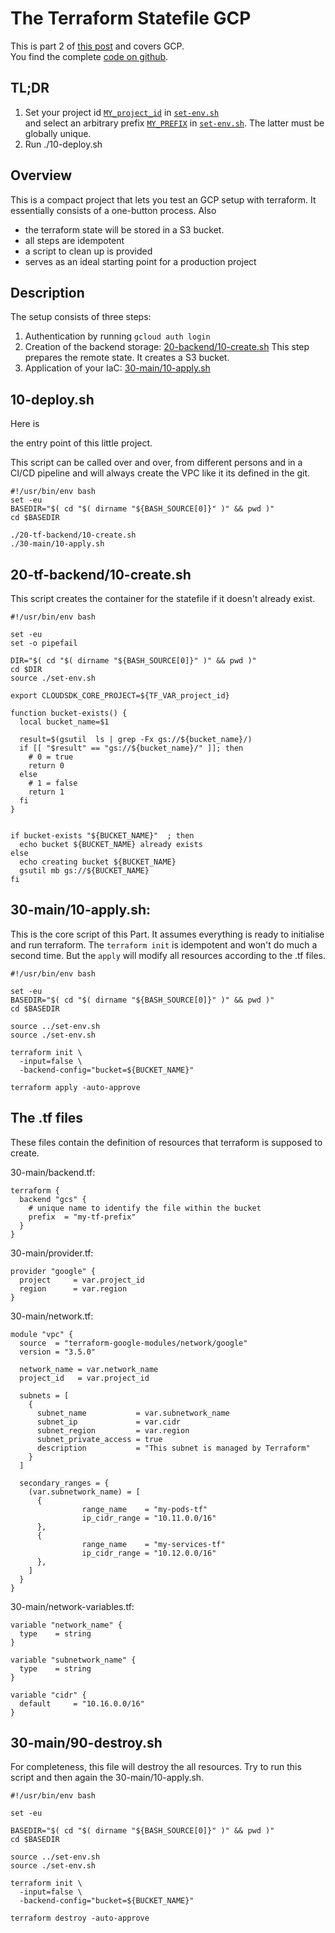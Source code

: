 
# The Terraform Statefile GCP

This is part 2 of 
[this post](/terraform-statefile) and covers GCP.  
You find the complete [code on github](https://github.com/ludwigprager/gcp-terraform-base).


## TL;DR
1. Set your project id
[`MY_project_id`](https://github.com/ludwigprager/gcp-terraform-base/blob/main/set-env.sh#L7)
in
[`set-env.sh`](https://github.com/ludwigprager/gcp-terraform-base/blob/main/set-env.sh)  
and select an arbitrary prefix 
[`MY_PREFIX`](https://github.com/ludwigprager/gcp-terraform-base/blob/main/set-env.sh#L15)
in
[`set-env.sh`](https://github.com/ludwigprager/gcp-terraform-base/blob/main/20-tf-backend/set-env.sh).
The latter must be globally unique.
2. Run
        ./10-deploy.sh

## Overview
This is a compact project that lets you test an GCP setup with terraform.
It essentially consists of a one-button process.
Also
- the terraform state will be stored in a S3 bucket.
- all steps are idempotent
- a script to clean up is provided
- serves as an ideal starting point for a production project

## Description
The setup consists of three steps:
1. Authentication by running `gcloud auth login`
2. Creation of the backend storage: [20-backend/10-create.sh](https://github.com/ludwigprager/gcp-terraform-base/blob/main/20-tf-backend/10-create.sh)
  This step prepares the remote state. It creates a S3 bucket.
3. Application of your IaC: [30-main/10-apply.sh](https://github.com/ludwigprager/gcp-terraform-base/blob/main/30-main/10-apply.sh)



## 10-deploy.sh
Here is
<!-- the deploy script I mentioned [in the beginning](/terraform-statefile)
and
-->
the entry point of this little project.

<!--
You pass it a key file to authenticate against GCP.
-->

This script can be called over and over, from different persons and
in a CI/CD pipeline and will always create the VPC like it its defined in the git.  
```
#!/usr/bin/env bash
set -eu
BASEDIR="$( cd "$( dirname "${BASH_SOURCE[0]}" )" && pwd )"
cd $BASEDIR

./20-tf-backend/10-create.sh
./30-main/10-apply.sh
```



<!--
## 20-tf-backend/set-env.sh 
Next, a file that holds settings and variables.  
`BUCKET_NAME` needs to be worldwide unique. Hence, choose `MY_PREFIX`
accordingly.  
`TF_VAR_project_id` must contain the name of your GCP project.
`TF_VAR_network_name` and `TF_VAR_subnetwork_name` are arbitrary strings.

```
#!/usr/bin/env bash

MY_PREFIX=gtb-20211221-lp
export BUCKET_NAME="${MY_PREFIX}-bucket"
export TF_VAR_project_id="celp-test-335521"
export TF_VAR_network_name="celp-network-01"
export TF_VAR_subnetwork_name="celp-subnetwork"
```
-->

## 20-tf-backend/10-create.sh 
This script creates the container for the statefile if it doesn't already exist.
```
#!/usr/bin/env bash

set -eu
set -o pipefail

DIR="$( cd "$( dirname "${BASH_SOURCE[0]}" )" && pwd )"
cd $DIR
source ./set-env.sh

export CLOUDSDK_CORE_PROJECT=${TF_VAR_project_id}

function bucket-exists() {
  local bucket_name=$1

  result=$(gsutil  ls | grep -Fx gs://${bucket_name}/)
  if [[ "$result" == "gs://${bucket_name}/" ]]; then
    # 0 = true
    return 0 
  else
    # 1 = false
    return 1
  fi
}


if bucket-exists "${BUCKET_NAME}"  ; then 
  echo bucket ${BUCKET_NAME} already exists
else
  echo creating bucket ${BUCKET_NAME}
  gsutil mb gs://${BUCKET_NAME}
fi
```

## 30-main/10-apply.sh:
This is the core script of this Part.
It assumes everything is ready to initialise and run terraform.
The `terraform init` is idempotent and won't do much a second time.
But the `apply` will modify all resources according to the .tf files.
```
#!/usr/bin/env bash

set -eu
BASEDIR="$( cd "$( dirname "${BASH_SOURCE[0]}" )" && pwd )"
cd $BASEDIR

source ../set-env.sh
source ./set-env.sh

terraform init \
  -input=false \
  -backend-config="bucket=${BUCKET_NAME}"

terraform apply -auto-approve
```


## The .tf files
These files contain the definition of resources that terraform is supposed to create.  

30-main/backend.tf:
```
terraform {
  backend "gcs" {
    # unique name to identify the file within the bucket
    prefix  = "my-tf-prefix"
  }
}
```

30-main/provider.tf:
```
provider "google" {
  project     = var.project_id
  region      = var.region
}
```

30-main/network.tf:
```
module "vpc" {
  source  = "terraform-google-modules/network/google"
  version = "3.5.0"

  network_name = var.network_name
  project_id   = var.project_id

  subnets = [
    {
      subnet_name           = var.subnetwork_name
      subnet_ip             = var.cidr
      subnet_region         = var.region
      subnet_private_access = true
      description           = "This subnet is managed by Terraform"
    }
  ]

  secondary_ranges = {
    (var.subnetwork_name) = [
      {
                range_name    = "my-pods-tf"
                ip_cidr_range = "10.11.0.0/16"
      },
      {
                range_name    = "my-services-tf"
                ip_cidr_range = "10.12.0.0/16"
      },
    ]
  }
}
```
30-main/network-variables.tf:
```
variable "network_name" {
  type    = string
}

variable "subnetwork_name" {
  type    = string
}

variable "cidr" {
  default     = "10.16.0.0/16"
}
```

## 30-main/90-destroy.sh 
For completeness, this file will destroy the all resources. Try to run this script
and then again the 30-main/10-apply.sh.
```
#!/usr/bin/env bash

set -eu

BASEDIR="$( cd "$( dirname "${BASH_SOURCE[0]}" )" && pwd )"
cd $BASEDIR

source ../set-env.sh
source ./set-env.sh

terraform init \
  -input=false \
  -backend-config="bucket=${BUCKET_NAME}"

terraform destroy -auto-approve
```

<!--
## File Tree
This is the file tree for the whole scenario.
```
├── 10-deploy.sh
├── 20-tf-backend
│   ├── 10-create.sh
│   └── set-env.sh
├── 30-main
│   ├── 10-apply.sh
│   ├── 90-destroy.sh
│   ├── backend.tf
│   ├── network.tf
│   ├── network-variables.tf
│   ├── provider.tf
├── 90-teardown.sh
└── set-env.sh
```
-->


